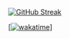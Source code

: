[![GitHub Streak](https://streak-stats.demolab.com?user=sinn00&theme=dark-minimalist&hide_border=true&border_radius=5.0)](https://git.io/streak-stats)

[[![wakatime](https://wakatime.com/badge/github/fabolous2/fabolous2.svg)]([https://wakatime.com/badge/github/fabolous2/fabolous2](https://wakatime.com/@sinn00))]
